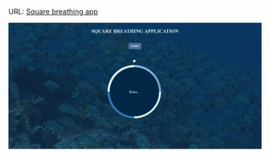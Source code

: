 URL:  <a href="https://aneta-laurent.yj.fr/fish.html/" class="text-center" target="_blank"
                >Square breathing app</a>

<img src="/img/Screenshot.png" alt="citybike"> 

